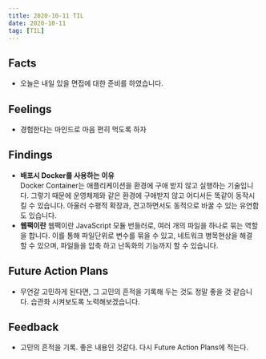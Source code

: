 ```yaml
---
title: 2020-10-11 TIL
date: 2020-10-11
tag: [TIL]
---
```


## Facts

- 오늘은 내일 있을 면접에 대한 준비를 하였습니다.

## Feelings

- 경험한다는 마인드로 마음 편히 먹도록 하자

## Findings

- **배포시 Docker를 사용하는 이유**  
  Docker Container는 애플리케이션을 환경에 구애 받지 않고 실행하는 기술입니다. 그렇기 때문에 운영체제와 같은 환경에 구애받지 않고 어디서든 똑같이 동작시킬 수 있습니다. 아울러 수평적 확장과, 견고하면서도 동적으로 바꿀 수 있는 유연함도 있습니다.
- **웹팩이란**
  웹팩이란 JavaScript 모듈 번들러로, 여러 개의 파일을 하나로 묶는 역할을 합니다. 이를 통해 파일단위로 변수를 묶을 수 있고, 네트워크 병목현상을 해결 할 수 있으며, 파일들을 압축 하고 난독화의 기능까지 할 수 있습니다.

## Future Action Plans

- 무언갈 고민하게 된다면, 그 고민의 흔적을 기록해 두는 것도 정말 좋을 것 같습니다. 습관화 시켜보도록 노력해보겠습니다.

## Feedback

- 고민의 흔적을 기록. 좋은 내용인 것같다. 다시 Future Action Plans에 적는다.

